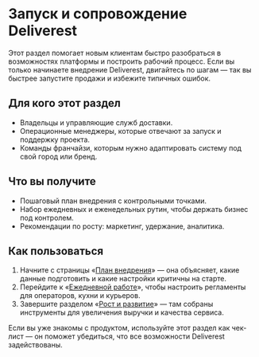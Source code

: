# Запуск и сопровождение Deliverest

Этот раздел помогает новым клиентам быстро разобраться в возможностях платформы и построить рабочий процесс. Если вы только начинаете внедрение Deliverest, двигайтесь по шагам — так вы быстрее запустите продажи и избежите типичных ошибок.

## Для кого этот раздел

- Владельцы и управляющие служб доставки.
- Операционные менеджеры, которые отвечают за запуск и поддержку проекта.
- Команды франчайзи, которым нужно адаптировать систему под свой город или бренд.

## Что вы получите

- Пошаговый план внедрения с контрольными точками.
- Набор ежедневных и еженедельных рутин, чтобы держать бизнес под контролем.
- Рекомендации по росту: маркетинг, удержание, аналитика.

## Как пользоваться

1. Начните с страницы «[План внедрения](implementation.md)» — она объясняет, какие данные подготовить и какие настройки критичны на старте.
2. Перейдите к «[Ежедневной работе](daily-ops.md)», чтобы настроить регламенты для операторов, кухни и курьеров.
3. Завершите разделом «[Рост и развитие](growth.md)» — там собраны инструменты для увеличения выручки и качества сервиса.

Если вы уже знакомы с продуктом, используйте этот раздел как чек-лист — он поможет убедиться, что все возможности Deliverest задействованы.

